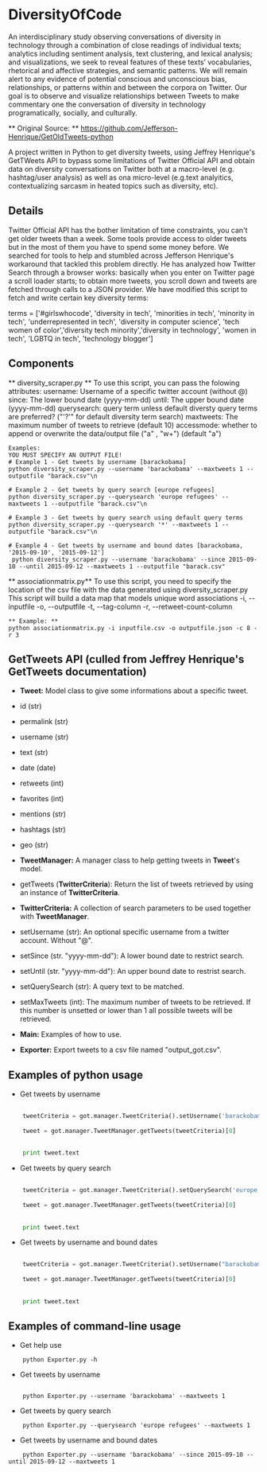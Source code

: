 # DiversityOfCode
An interdisciplinary study observing conversations of diversity in technology through  a combination of close readings of individual texts; analytics including sentiment analysis, text clustering, and lexical analysis; and visualizations, we seek to reveal features of these texts’ vocabularies, rhetorical and affective strategies, and semantic patterns. We will remain alert to any evidence of potential conscious and unconscious bias, relationships, or patterns within and between the corpora on Twitter. Our goal is to observe and visualize relationships between Tweets to make commentary one the conversation of diversity in technology programatically, socially, and culturally.

** Original Source: ** https://github.com/Jefferson-Henrique/GetOldTweets-python

A project written in Python to get diversity tweets, using Jeffrey Henrique's GetTWeets API to bypass some limitations of Twitter Official API and obtain data on diversity conversations on Twitter both at a macro-level (e.g. hashtag/user analysis) as well as ona micro-level (e.g.text analyitics, contextualizing sarcasm in heated topics such as diversity, etc).


## Details
Twitter Official API has the bother limitation of time constraints, you can't get older tweets than a week. Some tools provide access to older tweets but in the most of them you have to spend some money before. We searched for tools to help and stumbled across Jefferson Henrique's workaround that tackled this problem directly. He has analyzed how Twitter Search through a browser works: basically when you enter on Twitter page a scroll loader starts; to obtain more tweets, you scroll down and tweets are fetched through calls to a JSON provider. We have modified this script to fetch and write certain key diversity terms:

terms = ['#girlswhocode', 'diversity in tech', 'minorities in tech', 'minority in tech', 'underrepresented in tech', 'diversity in computer science', 'tech women of color','diversity tech minority','diversity in technology', 'women in tech', 'LGBTQ in tech', 'technology blogger']



## Components 
** diversity_scraper.py **
To use this script, you can pass the folowing attributes:
    username: Username of a specific twitter account (without @)
    since: The lower bound date (yyyy-mm-dd)
    until: The upper bound date (yyyy-mm-dd)
    querysearch: query term unless default diversty query terms are preferred? ("'?'" for default diversity term search) 
    maxtweets: The maximum number of tweets to retrieve (default 10)
    accessmode: whether to append or overwrite the data/output file ("a" , "w+") (default "a")
       
    Examples:
    YOU MUST SPECIFY AN OUTPUT FILE! 
    # Example 1 - Get tweets by username [barackobama]
    python diversity_scraper.py --username 'barackobama' --maxtweets 1 --outputfile "barack.csv"\n

    # Example 2 - Get tweets by query search [europe refugees]
    python diversity_scraper.py --querysearch 'europe refugees' --maxtweets 1 --outputfile "barack.csv"\n

    # Example 3 - Get tweets by query search using default query terms
    python diversity_scraper.py --querysearch '*' --maxtweets 1 --outputfile "barack.csv"\n
     
    # Example 4 - Get tweets by username and bound dates [barackobama, '2015-09-10', '2015-09-12']
     python diversity_scraper.py --username 'barackobama' --since 2015-09-10 --until 2015-09-12 --maxtweets 1 --outputfile "barack.csv"
     
** associationmatrix.py**
To use this script, you need to specify the location of the csv file with the data generated using diversity_scraper.py
This script will build a data map that models unique word associations
    -i, --inputfile 
    -o, --outputfile
    -t, --tag-column
    -r, --retweet-count-column
            
    ** Example: **
    python associationmatrix.py -i inputfile.csv -o outputfile.json -c 8 -r 3
    
## GetTweets API (culled from Jeffrey Henrique's GetTweets documentation)
- **Tweet:** Model class to give some informations about a specific tweet.

- id (str)
  
- permalink (str)
  
- username (str)
  
- text (str)
  
- date (date)
  
- retweets (int)
  
- favorites (int)
  
- mentions (str)
  
- hashtags (str)
  
- geo (str)



- **TweetManager:** A manager class to help getting tweets in **Tweet**'s model.
  
- getTweets (**TwitterCriteria**): Return the list of tweets retrieved by using an instance of **TwitterCriteria**. 


- **TwitterCriteria:** A collection of search parameters to be used together with **TweetManager**.
  
- setUsername (str): An optional specific username from a twitter account. Without "@".
  
- setSince (str. "yyyy-mm-dd"): A lower bound date to restrict search.
  
- setUntil (str. "yyyy-mm-dd"): An upper bound date to restrist search.
  
- setQuerySearch (str): A query text to be matched.
  
- setMaxTweets (int): The maximum number of tweets to be retrieved. If this number is unsetted or lower than 1 all possible tweets will be retrieved.
  

- **Main:** Examples of how to use.


- **Exporter:** Export tweets to a csv file named "output_got.csv".



## Examples of python usage
- Get tweets by username

``` python
	
	tweetCriteria = got.manager.TweetCriteria().setUsername('barackobama').setMaxTweets(1)
	
	tweet = got.manager.TweetManager.getTweets(tweetCriteria)[0]
	  
    
	print tweet.text
```    


- Get tweets by query search

``` python
	
	tweetCriteria = got.manager.TweetCriteria().setQuerySearch('europe refugees').setSince("2015-05-01").setUntil("2015-09-30").setMaxTweets(1)
	
	tweet = got.manager.TweetManager.getTweets(tweetCriteria)[0]
	  
    
	print tweet.text
```    


- Get tweets by username and bound dates

``` python
	
	tweetCriteria = got.manager.TweetCriteria().setUsername("barackobama").setSince("2015-09-10").setUntil("2015-09-12").setMaxTweets(1)
	
	tweet = got.manager.TweetManager.getTweets(tweetCriteria)[0]
	  
    
	print tweet.text
```    



## Examples of command-line usage
- Get help use

```
    python Exporter.py -h
``` 


- Get tweets by username
```
    
	python Exporter.py --username 'barackobama' --maxtweets 1
```    

- Get tweets by query search

```
    python Exporter.py --querysearch 'europe refugees' --maxtweets 1
```    

- Get tweets by username and bound dates

```
    python Exporter.py --username 'barackobama' --since 2015-09-10 --until 2015-09-12 --maxtweets 1

